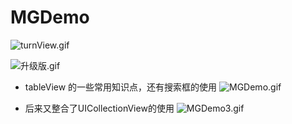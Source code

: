 # MGDemo

![turnView.gif](http://upload-images.jianshu.io/upload_images/1429890-0dda327c853ef590.gif?imageMogr2/auto-orient/strip)


![升级版.gif](http://upload-images.jianshu.io/upload_images/1429890-7bae8c691794d2ca.gif?imageMogr2/auto-orient/strip)



- tableView 的一些常用知识点，还有搜索框的使用
![MGDemo.gif](http://upload-images.jianshu.io/upload_images/1429890-a29772a16c575d79.gif?imageMogr2/auto-orient/strip)


- 后来又整合了UICollectionView的使用
![MGDemo3.gif](http://upload-images.jianshu.io/upload_images/1429890-31e82c56bd6d792f.gif?imageMogr2/auto-orient/strip)
